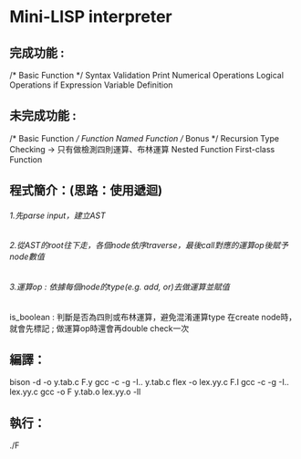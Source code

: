 # Mini-LISP interpreter

## 完成功能 :
/* Basic Function */
Syntax Validation 
Print
Numerical Operations 
Logical Operations 
if Expression
Variable Definition


## 未完成功能 :
/* Basic Function */
Function
Named Function 
/* Bonus */
Recursion
Type Checking -> 只有做檢測四則運算、布林運算
Nested Function 
First-class Function 


## 程式簡介：(思路：使用遞迴)
###### 1.先parse input，建立AST
###### 2.從AST的root往下走，各個node依序traverse，最後call對應的運算op後賦予node數值
###### 3.運算op : 依據每個node的type(e.g. add, or)去做運算並賦值

is_boolean : 判斷是否為四則或布林運算，避免混淆運算type
在create node時，就會先標記 ; 做運算op時還會再double check一次


## 編譯：
bison -d -o y.tab.c F.y
gcc -c -g -I.. y.tab.c
flex -o lex.yy.c F.l
gcc -c -g -I.. lex.yy.c
gcc -o F y.tab.o lex.yy.o -ll


## 執行：
./F
